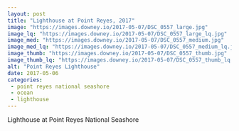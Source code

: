 ```yaml
---
layout: post
title: "Lighthouse at Point Reyes, 2017"
image: "https://images.downey.io/2017-05-07/DSC_0557_large.jpg"
image_lq: "https://images.downey.io/2017-05-07/DSC_0557_large_lq.jpg"
image_med: "https://images.downey.io/2017-05-07/DSC_0557_medium.jpg"
image_med_lq: "https://images.downey.io/2017-05-07/DSC_0557_medium_lq.jpg"
image_thumb: "https://images.downey.io/2017-05-07/DSC_0557_thumb.jpg"
image_thumb_lq: "https://images.downey.io/2017-05-07/DSC_0557_thumb_lq.jpg"
alt: "Point Reyes Lighthouse"
date: 2017-05-06
categories:
 - point reyes national seashore
 - ocean
 - lighthouse
---
```


Lighthouse at Point Reyes National Seashore
